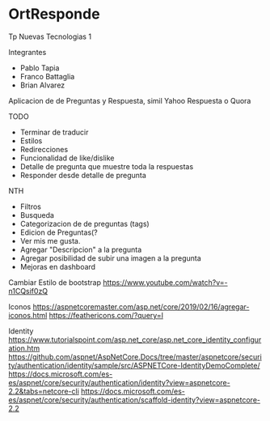 # OrtResponde
Tp Nuevas Tecnologias 1

Integrantes
* Pablo Tapia
* Franco Battaglia
* Brian Alvarez

Aplicacion de de Preguntas y Respuesta, simil Yahoo Respuesta o Quora

TODO
* Terminar de traducir
* Estilos
* Redirecciones
* Funcionalidad de like/dislike	
* Detalle de pregunta que muestre toda la respuestas 
* Responder desde detalle de pregunta

NTH
* Filtros
* Busqueda
* Categorizacion de de preguntas (tags)
* Edicion de Preguntas(?
* Ver mis me gusta.
* Agregar "Descripcion" a la pregunta
* Agregar posibilidad de subir una imagen a la pregunta
* Mejoras en dashboard



Cambiar Estilo de bootstrap
https://www.youtube.com/watch?v=-n1CQsif0zQ

Iconos 
https://aspnetcoremaster.com/asp.net/core/2019/02/16/agregar-iconos.html
https://feathericons.com/?query=l

Identity
https://www.tutorialspoint.com/asp.net_core/asp.net_core_identity_configuration.htm
https://github.com/aspnet/AspNetCore.Docs/tree/master/aspnetcore/security/authentication/identity/sample/src/ASPNETCore-IdentityDemoComplete/
https://docs.microsoft.com/es-es/aspnet/core/security/authentication/identity?view=aspnetcore-2.2&tabs=netcore-cli
https://docs.microsoft.com/es-es/aspnet/core/security/authentication/scaffold-identity?view=aspnetcore-2.2
